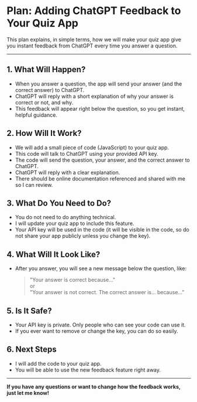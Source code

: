 # Plan: Adding ChatGPT Feedback to Your Quiz App

This plan explains, in simple terms, how we will make your quiz app give you instant feedback from ChatGPT every time you answer a question.

---

## 1. What Will Happen?
- When you answer a question, the app will send your answer (and the correct answer) to ChatGPT.
- ChatGPT will reply with a short explanation of why your answer is correct or not, and why.
- This feedback will appear right below the question, so you get instant, helpful guidance.

## 2. How Will It Work?
- We will add a small piece of code (JavaScript) to your quiz app.
- This code will talk to ChatGPT using your provided API key.
- The code will send the question, your answer, and the correct answer to ChatGPT.
- ChatGPT will reply with a clear explanation.
- There should be online documentation referenced and shared with me so I can review. 

## 3. What Do You Need to Do?
- You do not need to do anything technical.
- I will update your quiz app to include this feature.
- Your API key will be used in the code (it will be visible in the code, so do not share your app publicly unless you change the key).

## 4. What Will It Look Like?
- After you answer, you will see a new message below the question, like:
  > "Your answer is correct because..."  
  or  
  > "Your answer is not correct. The correct answer is... because..."

## 5. Is It Safe?
- Your API key is private. Only people who can see your code can use it.
- If you ever want to remove or change the key, you can do so easily.

## 6. Next Steps
- I will add the code to your quiz app.
- You will be able to use the new feedback feature right away.

---

**If you have any questions or want to change how the feedback works, just let me know!**
